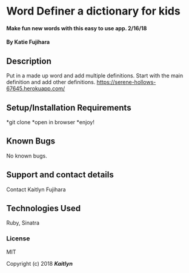 # Word Definer a dictionary for kids

#### Make fun new words with this easy to use app. 2/16/18

#### By Katie Fujihara

## Description
Put in a made up word and add multiple definitions. Start with the main definition and add other definitions.
https://serene-hollows-67645.herokuapp.com/

## Setup/Installation Requirements

*git clone
*open in browser
*enjoy!



## Known Bugs
No known bugs.

## Support and contact details

Contact Kaitlyn Fujihara

## Technologies Used
Ruby, Sinatra

### License
MIT

Copyright (c) 2018 **_Kaitlyn_**

